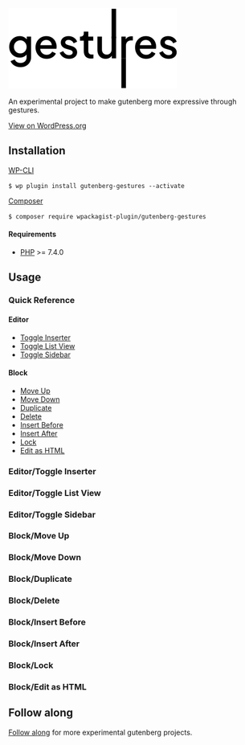 <img src=".github/logo.svg?sanitize=true">

An experimental project to make gutenberg more expressive through gestures.

[View on WordPress.org](https://wordpress.org/plugins/gutenberg-gestures/)

## Installation

[WP-CLI](http://wp-cli.org/)

```shell
$ wp plugin install gutenberg-gestures --activate
```

[Composer](https://getcomposer.org/)

```shell
$ composer require wpackagist-plugin/gutenberg-gestures
```

#### Requirements

- [PHP](http://php.net/manual/en/install.php) >= 7.4.0

## Usage

### Quick Reference

#### Editor

- [Toggle Inserter](#)
- [Toggle List View](#)
- [Toggle Sidebar](#)

#### Block

- [Move Up](#)
- [Move Down](#)
- [Duplicate](#)
- [Delete](#)
- [Insert Before](#)
- [Insert After](#)
- [Lock](#)
- [Edit as HTML](#)

### Editor/Toggle Inserter
### Editor/Toggle List View
### Editor/Toggle Sidebar
### Block/Move Up
### Block/Move Down
### Block/Duplicate
### Block/Delete
### Block/Insert Before
### Block/Insert After
### Block/Lock
### Block/Edit as HTML

## Follow along

[Follow along](https://twitter.com/withjacoby) for more experimental gutenberg projects.
